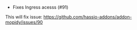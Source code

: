 - Fixes Ingress acesss (#91)

This will fix issue: https://github.com/hassio-addons/addon-mopidy/issues/90
